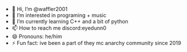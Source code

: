 - 👋 Hi, I’m @waffler2001
- 👀 I’m interested in programing + music
- 🌱 I’m currently learning C++ and a bit of python
- 📫 How to reach me discord:eyedunn0
- 😄 Pronouns: he/him
- ⚡ Fun fact: ive been a part of they mc anarchy community since 2019

<!---
waffler2001/waffler2001 is a ✨ special ✨ repository because its `README.md` (this file) appears on your GitHub profile.
You can click the Preview link to take a look at your changes.
--->

